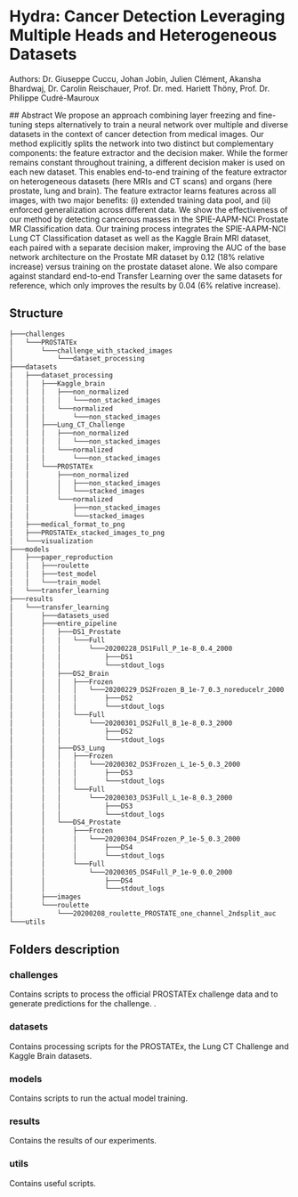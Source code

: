 ﻿# Hydra: Cancer Detection Leveraging Multiple Heads and Heterogeneous Datasets

Authors: Dr. Giuseppe Cuccu, Johan Jobin, Julien Clément, Akansha Bhardwaj, Dr. Carolin Reischauer, Prof. Dr. med. Hariett Thöny, Prof. Dr. Philippe Cudré-Mauroux


## Abstract
We propose an approach combining layer freezing and fine-tuning steps alternatively to train a neural network over multiple and diverse datasets in the context of cancer detection from medical images. Our method explicitly splits the network into two distinct but complementary components: the feature extractor and the decision maker. While the former remains constant throughout training, a different decision maker is used on each new dataset. This enables end-to-end training of the feature extractor on heterogeneous datasets (here MRIs and CT scans) and organs (here prostate, lung and brain). The feature extractor learns features across all images, with two major benefits: (i) extended training data pool, and (ii) enforced generalization across different data. We show the effectiveness of our method by detecting cancerous masses in the SPIE-AAPM-NCI Prostate MR Classification data. Our training process integrates the SPIE-AAPM-NCI Lung CT Classification dataset as well as the Kaggle Brain MRI dataset, each paired with a separate decision maker, improving the AUC of the base network architecture on the Prostate MR dataset by 0.12 (18\% relative increase) versus training on the prostate dataset alone. We also compare against standard end-to-end Transfer Learning over the same datasets for reference, which only improves the results by 0.04 (6\% relative increase).

## Structure
```bash
├───challenges
│   └───PROSTATEx
│       └───challenge_with_stacked_images
│           └───dataset_processing
├───datasets
│   ├───dataset_processing
│   │   ├───Kaggle_brain
│   │   │   ├───non_normalized
│   │   │   │   └───non_stacked_images
│   │   │   └───normalized
│   │   │       └───non_stacked_images
│   │   ├───Lung_CT_Challenge
│   │   │   ├───non_normalized
│   │   │   │   └───non_stacked_images
│   │   │   └───normalized
│   │   │       └───non_stacked_images
│   │   └───PROSTATEx
│   │       ├───non_normalized
│   │       │   ├───non_stacked_images
│   │       │   └───stacked_images
│   │       └───normalized
│   │           ├───non_stacked_images
│   │           └───stacked_images
│   ├───medical_format_to_png
│   ├───PROSTATEx_stacked_images_to_png
│   └───visualization
├───models
│   ├───paper_reproduction
│   │   ├───roulette
│   │   ├───test_model
│   │   └───train_model
│   └───transfer_learning
├───results
│   └───transfer_learning
│       ├───datasets_used
│       ├───entire_pipeline
│       │   ├───DS1_Prostate
│       │   │   └───Full
│       │   │       └───20200228_DS1Full_P_1e-8_0.4_2000
│       │   │           ├───DS1
│       │   │           └───stdout_logs
│       │   ├───DS2_Brain
│       │   │   ├───Frozen
│       │   │   │   └───20200229_DS2Frozen_B_1e-7_0.3_noreducelr_2000
│       │   │   │       ├───DS2
│       │   │   │       └───stdout_logs
│       │   │   └───Full
│       │   │       └───20200301_DS2Full_B_1e-8_0.3_2000
│       │   │           ├───DS2
│       │   │           └───stdout_logs
│       │   ├───DS3_Lung
│       │   │   ├───Frozen
│       │   │   │   └───20200302_DS3Frozen_L_1e-5_0.3_2000
│       │   │   │       ├───DS3
│       │   │   │       └───stdout_logs
│       │   │   └───Full
│       │   │       └───20200303_DS3Full_L_1e-8_0.3_2000
│       │   │           ├───DS3
│       │   │           └───stdout_logs
│       │   └───DS4_Prostate
│       │       ├───Frozen
│       │       │   └───20200304_DS4Frozen_P_1e-5_0.3_2000
│       │       │       ├───DS4
│       │       │       └───stdout_logs
│       │       └───Full
│       │           └───20200305_DS4Full_P_1e-9_0.0_2000
│       │               ├───DS4
│       │               └───stdout_logs
│       ├───images
│       └───roulette
│           └───20200208_roulette_PROSTATE_one_channel_2ndsplit_auc
└───utils
```
## Folders description

### challenges
Contains scripts to process the official PROSTATEx challenge data and to generate predictions for the challenge.
.
### datasets
Contains processing scripts for the PROSTATEx, the Lung CT Challenge and Kaggle Brain datasets.

### models
Contains scripts to run the actual model training.

### results
Contains the results of our experiments.

### utils
Contains useful scripts.
